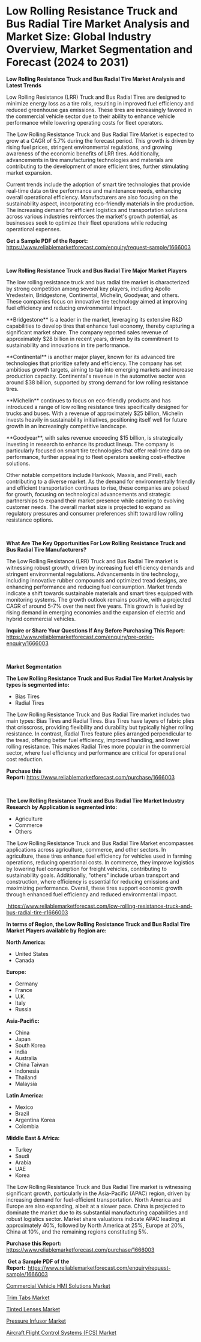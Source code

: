 <p><h1>Low Rolling Resistance Truck and Bus Radial Tire Market Analysis and Market Size: Global Industry Overview, Market Segmentation and Forecast (2024 to 2031)</h1></p><p><strong>Low Rolling Resistance Truck and Bus Radial Tire Market Analysis and Latest Trends</strong></p>
<p><p>Low Rolling Resistance (LRR) Truck and Bus Radial Tires are designed to minimize energy loss as a tire rolls, resulting in improved fuel efficiency and reduced greenhouse gas emissions. These tires are increasingly favored in the commercial vehicle sector due to their ability to enhance vehicle performance while lowering operating costs for fleet operators.</p><p>The Low Rolling Resistance Truck and Bus Radial Tire Market is expected to grow at a CAGR of 5.7% during the forecast period. This growth is driven by rising fuel prices, stringent environmental regulations, and growing awareness of the economic benefits of LRR tires. Additionally, advancements in tire manufacturing technologies and materials are contributing to the development of more efficient tires, further stimulating market expansion.</p><p>Current trends include the adoption of smart tire technologies that provide real-time data on tire performance and maintenance needs, enhancing overall operational efficiency. Manufacturers are also focusing on the sustainability aspect, incorporating eco-friendly materials in tire production. The increasing demand for efficient logistics and transportation solutions across various industries reinforces the market's growth potential, as businesses seek to optimize their fleet operations while reducing operational expenses.</p></p>
<p><strong>Get a Sample PDF of the Report:&nbsp;</strong> <a href="https://www.reliablemarketforecast.com/enquiry/request-sample/1666003?utm_campaign=1167&utm_medium=2&utm_source=Github&utm_content=ia&utm_term=03112024&utm_id=low-rolling-resistance-truck-and-bus-radial-tire">https://www.reliablemarketforecast.com/enquiry/request-sample/1666003</a></p>
<p>&nbsp;</p>
<p><strong>Low Rolling Resistance Truck and Bus Radial Tire Major Market Players</strong></p>
<p><p>The low rolling resistance truck and bus radial tire market is characterized by strong competition among several key players, including Apollo Vredestein, Bridgestone, Continental, Michelin, Goodyear, and others. These companies focus on innovative tire technology aimed at improving fuel efficiency and reducing environmental impact.</p><p>**Bridgestone** is a leader in the market, leveraging its extensive R&D capabilities to develop tires that enhance fuel economy, thereby capturing a significant market share. The company reported sales revenue of approximately $28 billion in recent years, driven by its commitment to sustainability and innovations in tire performance.</p><p>**Continental** is another major player, known for its advanced tire technologies that prioritize safety and efficiency. The company has set ambitious growth targets, aiming to tap into emerging markets and increase production capacity. Continental's revenue in the automotive sector was around $38 billion, supported by strong demand for low rolling resistance tires.</p><p>**Michelin** continues to focus on eco-friendly products and has introduced a range of low rolling resistance tires specifically designed for trucks and buses. With a revenue of approximately $25 billion, Michelin invests heavily in sustainability initiatives, positioning itself well for future growth in an increasingly competitive landscape.</p><p>**Goodyear**, with sales revenue exceeding $15 billion, is strategically investing in research to enhance its product lineup. The company is particularly focused on smart tire technologies that offer real-time data on performance, further appealing to fleet operators seeking cost-effective solutions.</p><p>Other notable competitors include Hankook, Maxxis, and Pirelli, each contributing to a diverse market. As the demand for environmentally friendly and efficient transportation continues to rise, these companies are poised for growth, focusing on technological advancements and strategic partnerships to expand their market presence while catering to evolving customer needs. The overall market size is projected to expand as regulatory pressures and consumer preferences shift toward low rolling resistance options.</p></p>
<p>&nbsp;</p>
<p><strong>What Are The Key Opportunities For Low Rolling Resistance Truck and Bus Radial Tire Manufacturers?</strong></p>
<p><p>The Low Rolling Resistance (LRR) Truck and Bus Radial Tire market is witnessing robust growth, driven by increasing fuel efficiency demands and stringent environmental regulations. Advancements in tire technology, including innovative rubber compounds and optimized tread designs, are enhancing performance and reducing fuel consumption. Market trends indicate a shift towards sustainable materials and smart tires equipped with monitoring systems. The growth outlook remains positive, with a projected CAGR of around 5-7% over the next five years. This growth is fueled by rising demand in emerging economies and the expansion of electric and hybrid commercial vehicles.</p></p>
<p><strong>Inquire or Share Your Questions If Any Before Purchasing This Report:</strong> <a href="https://www.reliablemarketforecast.com/enquiry/pre-order-enquiry/1666003?utm_campaign=1167&utm_medium=2&utm_source=Github&utm_content=ia&utm_term=03112024&utm_id=low-rolling-resistance-truck-and-bus-radial-tire">https://www.reliablemarketforecast.com/enquiry/pre-order-enquiry/1666003</a></p>
<p>&nbsp;</p>
<p><strong>Market Segmentation</strong></p>
<p><strong>The Low Rolling Resistance Truck and Bus Radial Tire Market Analysis by types is segmented into:</strong></p>
<p><ul><li>Bias Tires</li><li>Radial Tires</li></ul></p>
<p><p>The Low Rolling Resistance Truck and Bus Radial Tire market includes two main types: Bias Tires and Radial Tires. Bias Tires have layers of fabric plies that crisscross, providing flexibility and durability but typically higher rolling resistance. In contrast, Radial Tires feature plies arranged perpendicular to the tread, offering better fuel efficiency, improved handling, and lower rolling resistance. This makes Radial Tires more popular in the commercial sector, where fuel efficiency and performance are critical for operational cost reduction.</p></p>
<p><strong>Purchase this Report:&nbsp;</strong><a href="https://www.reliablemarketforecast.com/purchase/1666003?utm_campaign=1167&utm_medium=2&utm_source=Github&utm_content=ia&utm_term=03112024&utm_id=low-rolling-resistance-truck-and-bus-radial-tire">https://www.reliablemarketforecast.com/purchase/1666003</a></p>
<p>&nbsp;</p>
<p><strong>The Low Rolling Resistance Truck and Bus Radial Tire Market Industry Research by Application is segmented into:</strong></p>
<p><ul><li>Agriculture</li><li>Commerce</li><li>Others</li></ul></p>
<p><p>The Low Rolling Resistance Truck and Bus Radial Tire Market encompasses applications across agriculture, commerce, and other sectors. In agriculture, these tires enhance fuel efficiency for vehicles used in farming operations, reducing operational costs. In commerce, they improve logistics by lowering fuel consumption for freight vehicles, contributing to sustainability goals. Additionally, "others" include urban transport and construction, where efficiency is essential for reducing emissions and maximizing performance. Overall, these tires support economic growth through enhanced fuel efficiency and reduced environmental impact.</p></p>
<p><a href="https://www.reliablemarketforecast.com/low-rolling-resistance-truck-and-bus-radial-tire-r1666003?utm_campaign=1167&utm_medium=2&utm_source=Github&utm_content=ia&utm_term=03112024&utm_id=low-rolling-resistance-truck-and-bus-radial-tire">&nbsp;https://www.reliablemarketforecast.com/low-rolling-resistance-truck-and-bus-radial-tire-r1666003</a></p>
<p><strong>In terms of Region, the Low Rolling Resistance Truck and Bus Radial Tire Market Players available by Region are:</strong></p>
<p>
    <p> <strong> North America: </strong>
        <ul>
            <li>United States</li>
            <li>Canada</li>
        </ul>
        </p> 
    <p> <strong> Europe: </strong>
        <ul>
            <li>Germany</li>
            <li>France</li>
            <li>U.K.</li>
            <li>Italy</li>
            <li>Russia</li>
        </ul>
        </p> 
    <p> <strong> Asia-Pacific: </strong>
        <ul>
            <li>China</li>
            <li>Japan</li>
            <li>South Korea</li>
            <li>India</li>
            <li>Australia</li>
            <li>China Taiwan</li>
            <li>Indonesia</li>
            <li>Thailand</li>
            <li>Malaysia</li>
        </ul>
        </p> 
    <p> <strong> Latin America: </strong>
        <ul>
            <li>Mexico</li>
            <li>Brazil</li>
            <li>Argentina Korea</li>
            <li>Colombia</li>
        </ul>
        </p> 
    <p> <strong> Middle East & Africa: </strong>
        <ul>
            <li>Turkey</li>
            <li>Saudi</li>
            <li>Arabia</li>
            <li>UAE</li>
            <li>Korea</li>
        </ul>
    </p>
    </p>
<p><p>The Low Rolling Resistance Truck and Bus Radial Tire market is witnessing significant growth, particularly in the Asia-Pacific (APAC) region, driven by increasing demand for fuel-efficient transportation. North America and Europe are also expanding, albeit at a slower pace. China is projected to dominate the market due to its substantial manufacturing capabilities and robust logistics sector. Market share valuations indicate APAC leading at approximately 40%, followed by North America at 25%, Europe at 20%, China at 10%, and the remaining regions constituting 5%.</p></p>
<p><strong>Purchase this Report: </strong><a href="https://www.reliablemarketforecast.com/purchase/1666003?utm_campaign=1167&utm_medium=2&utm_source=Github&utm_content=ia&utm_term=03112024&utm_id=low-rolling-resistance-truck-and-bus-radial-tire">https://www.reliablemarketforecast.com/purchase/1666003</a></p>
<p>&nbsp;<strong>Get a Sample PDF of the Report:&nbsp;&nbsp;</strong><a href="https://www.reliablemarketforecast.com/enquiry/request-sample/1666003?utm_campaign=1167&utm_medium=2&utm_source=Github&utm_content=ia&utm_term=03112024&utm_id=low-rolling-resistance-truck-and-bus-radial-tire">https://www.reliablemarketforecast.com/enquiry/request-sample/1666003</a></p>
<p><strong></strong></p>
<p><p><a href="https://github.com/sharitatri97/Market-Research-Report-List-1/blob/main/commercial-vehicle-hmi-solutions-market.md?utm_campaign=1167&utm_medium=2&utm_source=Github&utm_content=ia&utm_term=03112024&utm_id=low-rolling-resistance-truck-and-bus-radial-tire">Commercial Vehicle HMI Solutions Market</a></p><p><a href="https://medium.com/@anselmp21u/impact-of-changing-trends-in-the-trim-tabs-market-the-global-trim-tabs-market-is-poised-for-3fd528810af5?utm_campaign=1167&utm_medium=2&utm_source=Github&utm_content=ia&utm_term=03112024&utm_id=low-rolling-resistance-truck-and-bus-radial-tire">Trim Tabs Market</a></p><p><a href="https://www.linkedin.com/pulse/strategic-market-insights-navigating-global-tinted-lenses-uirzf?utm_campaign=1167&utm_medium=2&utm_source=Github&utm_content=ia&utm_term=03112024&utm_id=low-rolling-resistance-truck-and-bus-radial-tire">Tinted Lenses Market</a></p><p><a href="https://issuu.com/reportprime-2/docs/pressure-infusor-market-size-2030.p_542877a572a522?utm_campaign=1167&utm_medium=2&utm_source=Github&utm_content=ia&utm_term=03112024&utm_id=low-rolling-resistance-truck-and-bus-radial-tire">Pressure Infusor Market</a></p><p><a href="https://github.com/kaceycoody4m/Market-Research-Report-List-1/blob/main/aircraft-flight-control-systems-fcs-market.md?utm_campaign=1167&utm_medium=2&utm_source=Github&utm_content=ia&utm_term=03112024&utm_id=low-rolling-resistance-truck-and-bus-radial-tire">Aircraft Flight Control Systems (FCS) Market</a></p></p>